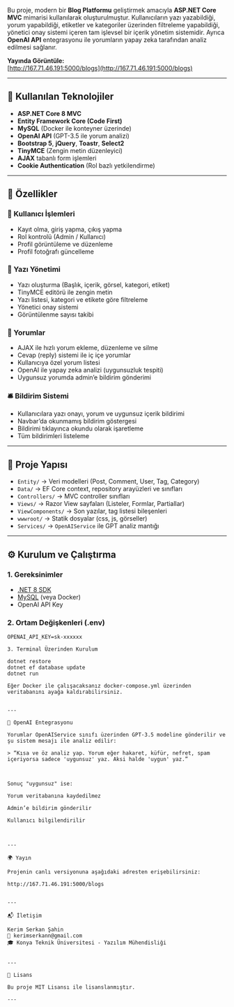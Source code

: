 Bu proje, modern bir **Blog Platformu** geliştirmek amacıyla **ASP.NET Core MVC** mimarisi kullanılarak oluşturulmuştur. Kullanıcıların yazı yazabildiği, yorum yapabildiği, etiketler ve kategoriler üzerinden filtreleme yapabildiği, yönetici onay sistemi içeren tam işlevsel bir içerik yönetim sistemidir. Ayrıca **OpenAI API** entegrasyonu ile yorumların yapay zeka tarafından analiz edilmesi sağlanır.

**Yayında Görüntüle:**  
[http://167.71.46.191:5000/blogs](http://167.71.46.191:5000/blogs)

---

## 🚀 Kullanılan Teknolojiler

- **ASP.NET Core 8 MVC**
- **Entity Framework Core (Code First)**
- **MySQL** (Docker ile konteyner üzerinde)
- **OpenAI API** (GPT-3.5 ile yorum analizi)
- **Bootstrap 5**, **jQuery**, **Toastr**, **Select2**
- **TinyMCE** (Zengin metin düzenleyici)
- **AJAX** tabanlı form işlemleri
- **Cookie Authentication** (Rol bazlı yetkilendirme)

---

## 🔐 Özellikler

### 👥 Kullanıcı İşlemleri
- Kayıt olma, giriş yapma, çıkış yapma
- Rol kontrolü (Admin / Kullanıcı)
- Profil görüntüleme ve düzenleme
- Profil fotoğrafı güncelleme

### 📰 Yazı Yönetimi
- Yazı oluşturma (Başlık, içerik, görsel, kategori, etiket)
- TinyMCE editörü ile zengin metin
- Yazı listesi, kategori ve etikete göre filtreleme
- Yönetici onay sistemi
- Görüntülenme sayısı takibi

### 💬 Yorumlar
- AJAX ile hızlı yorum ekleme, düzenleme ve silme
- Cevap (reply) sistemi ile iç içe yorumlar
- Kullanıcıya özel yorum listesi
- OpenAI ile yapay zeka analizi (uygunsuzluk tespiti)
- Uygunsuz yorumda admin’e bildirim gönderimi

### 🛎️ Bildirim Sistemi
- Kullanıcılara yazı onayı, yorum ve uygunsuz içerik bildirimi
- Navbar’da okunmamış bildirim göstergesi
- Bildirimi tıklayınca okundu olarak işaretleme
- Tüm bildirimleri listeleme

---

## 📁 Proje Yapısı

- `Entity/` → Veri modelleri (Post, Comment, User, Tag, Category)
- `Data/` → EF Core context, repository arayüzleri ve sınıfları
- `Controllers/` → MVC controller sınıfları
- `Views/` → Razor View sayfaları (Listeler, Formlar, Partiallar)
- `ViewComponents/` → Son yazılar, tag listesi bileşenleri
- `wwwroot/` → Statik dosyalar (css, js, görseller)
- `Services/` → `OpenAIService` ile GPT analiz mantığı

---

## ⚙️ Kurulum ve Çalıştırma

### 1. Gereksinimler
- [.NET 8 SDK](https://dotnet.microsoft.com/en-us/download/dotnet/8.0)
- [MySQL](https://www.mysql.com/) (veya Docker)
- OpenAI API Key

### 2. Ortam Değişkenleri (.env)
```env
OPENAI_API_KEY=sk-xxxxxx

3. Terminal Üzerinden Kurulum

dotnet restore
dotnet ef database update
dotnet run

Eğer Docker ile çalışacaksanız docker-compose.yml üzerinden veritabanını ayağa kaldırabilirsiniz.


---

🧠 OpenAI Entegrasyonu

Yorumlar OpenAIService sınıfı üzerinden GPT-3.5 modeline gönderilir ve şu sistem mesajı ile analiz edilir:

> “Kısa ve öz analiz yap. Yorum eğer hakaret, küfür, nefret, spam içeriyorsa sadece 'uygunsuz' yaz. Aksi halde 'uygun' yaz.”



Sonuç "uygunsuz" ise:

Yorum veritabanına kaydedilmez

Admin’e bildirim gönderilir

Kullanıcı bilgilendirilir



---

🌍 Yayın

Projenin canlı versiyonuna aşağıdaki adresten erişebilirsiniz:

http://167.71.46.191:5000/blogs


---

📬 İletişim

Kerim Serkan Şahin
📧 kerimserkann@gmail.com
🎓 Konya Teknik Üniversitesi - Yazılım Mühendisliği


---

📄 Lisans

Bu proje MIT Lisansı ile lisanslanmıştır.

---
